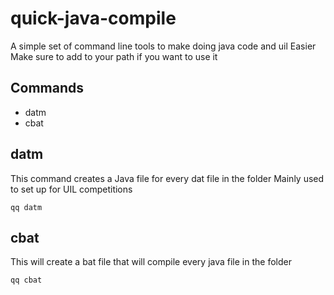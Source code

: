 # quick-java-compile
A simple set of command line tools to make doing java code and uil Easier
Make sure to add to your path if you want to use it


## Commands
- datm
- cbat

## datm
This command creates a Java file for every dat file in the folder
Mainly used to set up for UIL competitions

```
qq datm
```

## cbat
This will create a bat file that will compile every java file
in the folder

```
qq cbat
```
